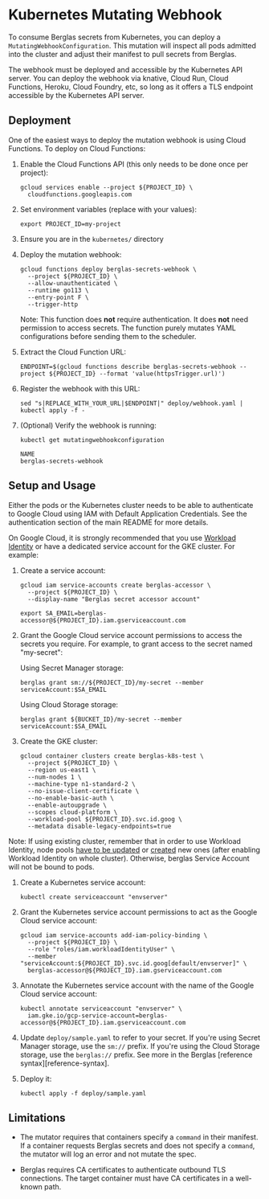 # Kubernetes Mutating Webhook

To consume Berglas secrets from Kubernetes, you can deploy a
`MutatingWebhookConfiguration`. This mutation will inspect all pods admitted
into the cluster and adjust their manifest to pull secrets from Berglas.

The webhook must be deployed and accessible by the Kubernetes API server. You
can deploy the webhook via knative, Cloud Run, Cloud Functions, Heroku, Cloud
Foundry, etc, so long as it offers a TLS endpoint accessible by the Kubernetes
API server.


## Deployment

One of the easiest ways to deploy the mutation webhook is using Cloud Functions.
To deploy on Cloud Functions:

1. Enable the Cloud Functions API (this only needs to be done once per project):

    ```text
    gcloud services enable --project ${PROJECT_ID} \
      cloudfunctions.googleapis.com
    ```

1. Set environment variables (replace with your values):

    ```text
    export PROJECT_ID=my-project
    ```

1. Ensure you are in the `kubernetes/` directory

1. Deploy the mutation webhook:

    ```text
    gcloud functions deploy berglas-secrets-webhook \
      --project ${PROJECT_ID} \
      --allow-unauthenticated \
      --runtime go113 \
      --entry-point F \
      --trigger-http
    ```

    Note: This function does **not** require authentication. It does **not**
    need permission to access secrets. The function purely mutates YAML
    configurations before sending them to the scheduler.

1. Extract the Cloud Function URL:

    ```text
    ENDPOINT=$(gcloud functions describe berglas-secrets-webhook --project ${PROJECT_ID} --format 'value(httpsTrigger.url)')
    ```

1. Register the webhook with this URL:

    ```text
    sed "s|REPLACE_WITH_YOUR_URL|$ENDPOINT|" deploy/webhook.yaml | kubectl apply -f -
    ```

1. (Optional) Verify the webhook is running:

    ```text
    kubectl get mutatingwebhookconfiguration

    NAME
    berglas-secrets-webhook
    ```


## Setup and Usage

Either the pods or the Kubernetes cluster needs to be able to authenticate to
Google Cloud using IAM with Default Application Credentials. See the
authentication section of the main README for more details.

On Google Cloud, it is strongly recommended that you use [Workload
Identity][workload-identity] or have a dedicated service account for the GKE
cluster. For example:

1. Create a service account:

    ```text
    gcloud iam service-accounts create berglas-accessor \
      --project ${PROJECT_ID} \
      --display-name "Berglas secret accessor account"
    ```

    ```text
    export SA_EMAIL=berglas-accessor@${PROJECT_ID}.iam.gserviceaccount.com
    ```

1. Grant the Google Cloud service account permissions to access the secrets you
   require. For example, to grant access to the secret named "my-secret":

    Using Secret Manager storage:

    ```text
    berglas grant sm://${PROJECT_ID}/my-secret --member serviceAccount:$SA_EMAIL
    ```

    Using Cloud Storage storage:

    ```text
    berglas grant ${BUCKET_ID}/my-secret --member serviceAccount:$SA_EMAIL
    ```

1. Create the GKE cluster:

    ```text
    gcloud container clusters create berglas-k8s-test \
      --project ${PROJECT_ID} \
      --region us-east1 \
      --num-nodes 1 \
      --machine-type n1-standard-2 \
      --no-issue-client-certificate \
      --no-enable-basic-auth \
      --enable-autoupgrade \
      --scopes cloud-platform \
      --workload-pool ${PROJECT_ID}.svc.id.goog \
      --metadata disable-legacy-endpoints=true
    ```

Note:  If using existing cluster, remember that in order to use Workload Identity, node pools [have to be updated][update-nodes]  or [created][create-nodes] new ones (after enabling Workload Identity on whole cluster). Otherwise, berglas Service Account will not be bound to pods.


1. Create a Kubernetes service account:

    ```text
    kubectl create serviceaccount "envserver"
    ```

1. Grant the Kubernetes service account permissions to act as the Google Cloud service account:

    ```text
    gcloud iam service-accounts add-iam-policy-binding \
      --project ${PROJECT_ID} \
      --role "roles/iam.workloadIdentityUser" \
      --member "serviceAccount:${PROJECT_ID}.svc.id.goog[default/envserver]" \
      berglas-accessor@${PROJECT_ID}.iam.gserviceaccount.com
    ```

1. Annotate the Kubernetes service account with the name of the Google Cloud service account:

    ```text
    kubectl annotate serviceaccount "envserver" \
      iam.gke.io/gcp-service-account=berglas-accessor@${PROJECT_ID}.iam.gserviceaccount.com
    ```

1. Update `deploy/sample.yaml` to refer to your secret. If you're using Secret
   Manager storage, use the `sm://` prefix. If you're using the Cloud Storage
   storage, use the `berglas://` prefix. See more in the Berglas [reference
   syntax][reference-syntax].

1. Deploy it:

    ```text
    kubectl apply -f deploy/sample.yaml
    ```


## Limitations

-   The mutator requires that containers specify a `command` in their manifest.
    If a container requests Berglas secrets and does not specify a `command`,
    the mutator will log an error and not mutate the spec.

-   Berglas requires CA certificates to authenticate outbound TLS connections.
    The target container must have CA certificates in a well-known path.


[workload-identity]: https://cloud.google.com/kubernetes-engine/docs/how-to/workload-identity
[syntax-syntax]: doc/reference-syntax.md
[update-nodes]: https://cloud.google.com/kubernetes-engine/docs/how-to/workload-identity#option_2_node_pool_modification
[create-nodes]: https://cloud.google.com/kubernetes-engine/docs/how-to/workload-identity#option_1_node_pool_creation_with_recommended

